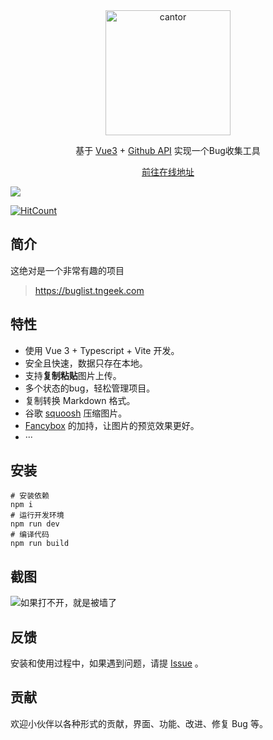 <div align="center">
<img src="https://cdn.jsdelivr.net/gh/lewkamtao/PicHub-Cloud@master/buglistImages/0c4ac47a5c72bd3461413f3beab56c9_macbookpro15_front_t6dg4i_.png" width="200" alt="cantor" align=center />

基于 [Vue3](https://vuejs.org/) + [Github API](https://docs.github.com/cn/rest/reference/repos#contents) 实现一个Bug收集工具


[前往在线地址](https://buglist.tngeek.com)
</div>
<img src="https://cdn.jsdelivr.net/gh/lewkamtao/PicHub-Cloud@master/PicHub/posi.webp"  />   

[![HitCount](https://hits.dwyl.com/lewkamtao/PicHub.svg?style=flat-square)](http://hits.dwyl.com/lewkamtao/PicHub)

## 简介

这绝对是一个非常有趣的项目
> https://buglist.tngeek.com

## 特性

- 使用 Vue 3 + Typescript + Vite 开发。
- 安全且快速，数据只存在本地。
- 支持**复制粘贴**图片上传。
- 多个状态的bug，轻松管理项目。
- 复制转换 Markdown 格式。
- 谷歌 [squoosh](https://squoosh.app/) 压缩图片。
- [Fancybox](https://fancyapps.com/) 的加持，让图片的预览效果更好。
- ···

## 安装

```
# 安装依赖
npm i
# 运行开发环境
npm run dev
# 编译代码
npm run build
```

## 截图
![如果打不开，就是被墙了]( https://cdn.jsdelivr.net/gh/tnKamtao/PicHub_demo@master/buglistImages/image_9440xc_.jpeg)

## 反馈

安装和使用过程中，如果遇到问题，请提 [Issue](https://github.com/lewkamtao/BugList/issues) 。

## 贡献

欢迎小伙伴以各种形式的贡献，界面、功能、改进、修复 Bug 等。
